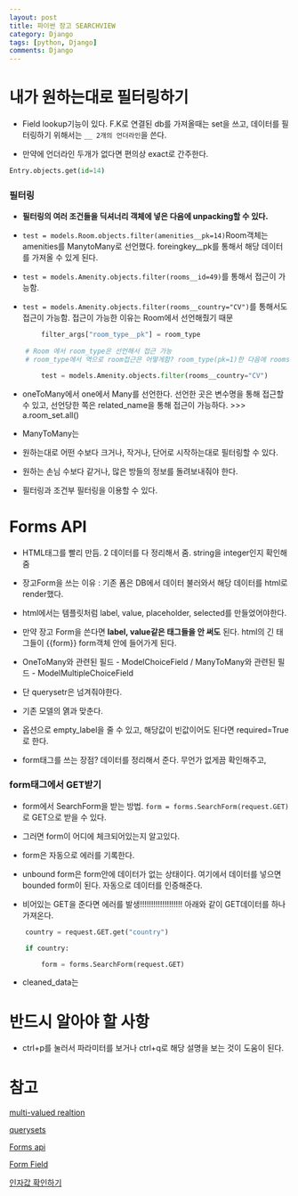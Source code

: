 ```yaml
---
layout: post
title: 파이썬 장고 SEARCHVIEW
category: Django
tags: [python, Django]
comments: Django
---
```


# 내가 원하는대로 필터링하기

- Field lookup기능이 있다. F.K로 연결된 db를 가져올때는 set을 쓰고, 데이터를 필터링하기 위해서는 `__ 2개의 언더라인`을 쓴다.

- 만약에 언더라인 두개가 없다면 편의상 exact로 간주한다.

```python
Entry.objects.get(id=14)
```

### 필터링

- **필터링의 여러 조건들을 딕셔너리 객체에 넣은 다음에 unpacking할 수 있다.**

- `test = models.Room.objects.filter(amenities__pk=14)`Room객체는 amenities를 ManytoMany로 선언했다. foreingkey__pk를 통해서 해당 데이터를 가져올 수 있게 된다.

- `test = models.Amenity.objects.filter(rooms__id=49)`를 통해서 접근이 가능함.

- `test = models.Amenity.objects.filter(rooms__country="CV")`를 통해서도 접근이 가능함. 접근이 가능한 이유는 Room에서 선언해줬기 때문

```python
        filter_args["room_type__pk"] = room_type
 
    # Room 에서 room_type은 선언해서 접근 가능
    # room_type에서 역으로 room접근은 어떻게함? room_type(pk=1)한 다음에 rooms.로 가져오면 됨

        test = models.Amenity.objects.filter(rooms__country="CV")
```

- oneToMany에서 one에서 Many를 선언한다. 선언한 곳은 변수명을 통해 접근할 수 있고, 선언당한 쪽은 related_name을 통해 접근이 가능하다. >>> a.room_set.all()

- ManyToMany는 

- 원하는대로 어떤 수보다 크거나, 작거나, 단어로 시작하는대로 필터링할 수 있다.

- 원하는 손님 수보다 같거나, 많은 방들의 정보를 돌려보내줘야 한다.

- 필터링과 조건부 필터링을 이용할 수 있다.

# Forms API

- HTML태그를 빨리 만듬. 2 데이터를 다 정리해서 줌. string을 integer인지 확인해줌

- 장고Form을 쓰는 이유 : 기존 폼은 DB에서 데이터 불러와서 해당 데이터를 html로 render했다.

- html에서는 템플릿처럼 label, value, placeholder, selected를 만들었어야한다.

- 만약 장고 Form을 쓴다면 **label, value같은 태그들을 안 써도** 된다. html의 긴 태그들이 {{form}} form객체 안에 들어가게 된다.

- OneToMany와 관련된 필드 - ModelChoiceField / ManyToMany와 관련된 필드 - ModelMultipleChoiceField

- 단 querysetr은 넘겨줘야한다.

- 기존 모델의 엵과 맞춘다.

- 옵션으로 empty_label을 줄 수 있고, 해당값이 빈값이어도 된다면 required=True로 한다.

- form태그를 쓰는 장점? 데이터를 정리해서 준다. 무언가 없게끔 확인해주고, 

### form태그에서 GET받기

- form에서 SearchForm을 받는 방법. `form = forms.SearchForm(request.GET)`로 GET으로 받을 수 있다.

- 그러면 form이 어디에 체크되어있는지 알고있다.

- form은 자동으로 에러를 기록한다.

- unbound form은 form안에 데이터가 없는 상태이다. 여기에서 데이터를 넣으면 bounded form이 된다. 자동으로 데이터를 인증해준다.

- 비어있는 GET을 준다면 에러를 발생!!!!!!!!!!!!!!!!!!! 아래와 같이 GET데이터를 하나 가져온다.

```python
    country = request.GET.get("country")

    if country:

        form = forms.SearchForm(request.GET)
```

- cleaned_data는

# 반드시 알아야  할 사항

- ctrl+p를 눌러서 파라미터를 보거나 ctrl+q로 해당 설명을 보는 것이 도움이 된다.

# 참고

[multi-valued realtion](https://docs.djangoproject.com/en/2.2/topics/db/queries/)


[querysets](https://docs.djangoproject.com/en/2.2/ref/models/querysets/)


[Forms api](https://docs.djangoproject.com/en/2.2/ref/forms/api/)

[Form Field](https://docs.djangoproject.com/en/2.2/ref/forms/fields/#required)

[인자값 확인하기](https://gmlwjd9405.github.io/2019/05/21/intellij-shortkey.html)